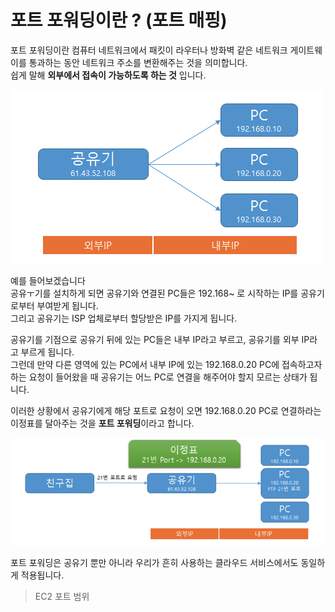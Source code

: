 # 포트 포워딩이란 ? (포트 매핑)

포트 포워딩이란 컴퓨터 네트워크에서 패킷이 라우터나 방화벽 같은 네트워크 게이트웨이를 통과하는 동안 네트워크 주소를 변환해주는 것을 의미합니다.  
쉽게 말해 **외부에서 접속이 가능하도록 하는 것** 입니다.

![](../img/port-forwarding1.png)

예를 들어보겠습니다  
공유ㅜ기를 설치하게 되면 공유기와 연결된 PC들은 192.168~ 로 시작하는 IP를 공유기로부터 부여받게 됩니다.  
그리고 공유기는 ISP 업체로부터 할당받은 IP를 가지게 됩니다.  

공유기를 기점으로 공유기 뒤에 있는 PC들은 내부 IP라고 부르고, 공유기를 외부 IP라고 부르게 됩니다.  
그런데 만약 다른 영역에 있는 PC에서 내부 IP에 있는 192.168.0.20 PC에 접속하고자 하는 요청이 들어왔을 때 공유기는 어느 PC로 연결을 해주어야 할지 모르는 상태가 됩니다.

이러한 상황에서 공유기에게 해당 포트로 요청이 오면 192.168.0.20 PC로 연결하라는 이정표를 달아주는 것을 **포트 포워딩**이라고 합니다.

![](../img/port-forwarding2.png)

포트 포워딩은 공유기 뿐만 아니라 우리가 흔히 사용하는 클라우드 서비스에서도 동일하게 적용됩니다.  
> EC2 포트 범위